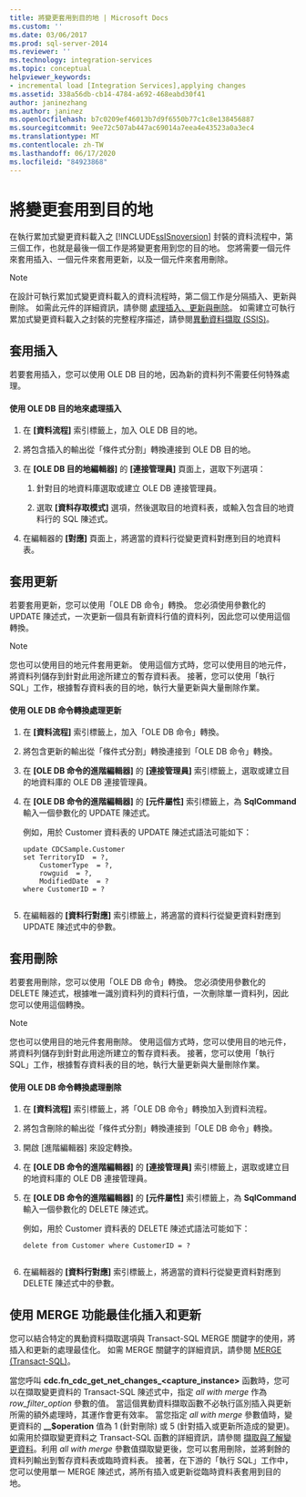 ```yaml
---
title: 將變更套用到目的地 | Microsoft Docs
ms.custom: ''
ms.date: 03/06/2017
ms.prod: sql-server-2014
ms.reviewer: ''
ms.technology: integration-services
ms.topic: conceptual
helpviewer_keywords:
- incremental load [Integration Services],applying changes
ms.assetid: 338a56db-cb14-4784-a692-468eabd30f41
author: janinezhang
ms.author: janinez
ms.openlocfilehash: b7c0209ef46013b7d9f6550b77c1c8e138456887
ms.sourcegitcommit: 9ee72c507ab447ac69014a7eea4e43523a0a3ec4
ms.translationtype: MT
ms.contentlocale: zh-TW
ms.lasthandoff: 06/17/2020
ms.locfileid: "84923868"
---
```

# <a name="apply-the-changes-to-the-destination"></a>將變更套用到目的地
  在執行累加式變更資料載入之 [!INCLUDE[ssISnoversion](../../includes/ssisnoversion-md.md)] 封裝的資料流程中，第三個工作，也就是最後一個工作是將變更套用到您的目的地。 您將需要一個元件來套用插入、一個元件來套用更新，以及一個元件來套用刪除。  
  
> [!NOTE]  
>  在設計可執行累加式變更資料載入的資料流程時，第二個工作是分隔插入、更新與刪除。 如需此元件的詳細資訊，請參閱 [處理插入、更新與刪除](process-inserts-updates-and-deletes.md)。 如需建立可執行累加式變更資料載入之封裝的完整程序描述，請參閱[異動資料擷取 &#40;SSIS&#41;](change-data-capture-ssis.md)。  
  
## <a name="applying-inserts"></a>套用插入  
 若要套用插入，您可以使用 OLE DB 目的地，因為新的資料列不需要任何特殊處理。  
  
#### <a name="to-process-inserts-by-using-an-ole-db-destination"></a>使用 OLE DB 目的地來處理插入  
  
1.  在 **[資料流程]** 索引標籤上，加入 OLE DB 目的地。  
  
2.  將包含插入的輸出從「條件式分割」轉換連接到 OLE DB 目的地。  
  
3.  在 **[OLE DB 目的地編輯器]** 的 **[連接管理員]** 頁面上，選取下列選項：  
  
    1.  針對目的地資料庫選取或建立 OLE DB 連接管理員。  
  
    2.  選取 **[資料存取模式]** 選項，然後選取目的地資料表，或輸入包含目的地資料行的 SQL 陳述式。  
  
4.  在編輯器的 **[對應]** 頁面上，將適當的資料行從變更資料對應到目的地資料表。  
  
## <a name="applying-updates"></a>套用更新  
 若要套用更新，您可以使用「OLE DB 命令」轉換。 您必須使用參數化的 UPDATE 陳述式，一次更新一個具有新資料行值的資料列，因此您可以使用這個轉換。  
  
> [!NOTE]  
>  您也可以使用目的地元件套用更新。 使用這個方式時，您可以使用目的地元件，將資料列儲存到針對此用途所建立的暫存資料表。 接著，您可以使用「執行 SQL」工作，根據暫存資料表的目的地，執行大量更新與大量刪除作業。  
  
#### <a name="to-process-updates-by-using-an-ole-db-command-transformation"></a>使用 OLE DB 命令轉換處理更新  
  
1.  在 **[資料流程]** 索引標籤上，加入「OLE DB 命令」轉換。  
  
2.  將包含更新的輸出從「條件式分割」轉換連接到「OLE DB 命令」轉換。  
  
3.  在 **[OLE DB 命令的進階編輯器]** 的 **[連接管理員]** 索引標籤上，選取或建立目的地資料庫的 OLE DB 連接管理員。  
  
4.  在 **[OLE DB 命令的進階編輯器]** 的 **[元件屬性]** 索引標籤上，為 **SqlCommand**輸入一個參數化的 UPDATE 陳述式。  
  
     例如，用於 Customer 資料表的 UPDATE 陳述式語法可能如下：  
  
    ```  
    update CDCSample.Customer  
    set TerritoryID  = ?,  
        CustomerType  = ?,  
        rowguid  = ?,  
        ModifiedDate  = ?  
    where CustomerID = ?  
  
    ```  
  
5.  在編輯器的 **[資料行對應]** 索引標籤上，將適當的資料行從變更資料對應到 UPDATE 陳述式中的參數。  
  
## <a name="applying-deletes"></a>套用刪除  
 若要套用刪除，您可以使用「OLE DB 命令」轉換。 您必須使用參數化的 DELETE 陳述式，根據唯一識別資料列的資料行值，一次刪除單一資料列，因此您可以使用這個轉換。  
  
> [!NOTE]  
>  您也可以使用目的地元件套用刪除。 使用這個方式時，您可以使用目的地元件，將資料列儲存到針對此用途所建立的暫存資料表。 接著，您可以使用「執行 SQL」工作，根據暫存資料表的目的地，執行大量更新與大量刪除作業。  
  
#### <a name="to-process-deletes-by-using-an-ole-db-command-transformation"></a>使用 OLE DB 命令轉換處理刪除  
  
1.  在 **[資料流程]** 索引標籤上，將「OLE DB 命令」轉換加入到資料流程。  
  
2.  將包含刪除的輸出從「條件式分割」轉換連接到「OLE DB 命令」轉換。  
  
3.  開啟 [進階編輯器] 來設定轉換。  
  
4.  在 **[OLE DB 命令的進階編輯器]** 的 **[連接管理員]** 索引標籤上，選取或建立目的地資料庫的 OLE DB 連接管理員。  
  
5.  在 **[OLE DB 命令的進階編輯器]** 的 **[元件屬性]** 索引標籤上，為 **SqlCommand**輸入一個參數化的 DELETE 陳述式。  
  
     例如，用於 Customer 資料表的 DELETE 陳述式語法可能如下：  
  
    ```  
    delete from Customer where CustomerID = ?  
  
    ```  
  
6.  在編輯器的 **[資料行對應]** 索引標籤上，將適當的資料行從變更資料對應到 DELETE 陳述式中的參數。  
  
## <a name="optimizing-inserts-and-updates-by-using-merge-functionality"></a>使用 MERGE 功能最佳化插入和更新  
 您可以結合特定的異動資料擷取選項與 Transact-SQL MERGE 關鍵字的使用，將插入和更新的處理最佳化。 如需 MERGE 關鍵字的詳細資訊，請參閱 [MERGE &#40;Transact-SQL&#41;](/sql/t-sql/statements/merge-transact-sql)。  
  
 當您呼叫 **cdc.fn_cdc_get_net_changes_<capture_instance>** 函數時，您可以在擷取變更資料的 Transact-SQL 陳述式中，指定 *all with merge* 作為 *row_filter_option* 參數的值。 當這個異動資料擷取函數不必執行區別插入與更新所需的額外處理時，其運作會更有效率。 當您指定 *all with merge* 參數值時，變更資料的 **__$operation** 值為 1 (針對刪除) 或 5 (針對插入或更新所造成的變更)。 如需用於擷取變更資料之 Transact-SQL 函數的詳細資訊，請參閱 [擷取與了解變更資料](retrieve-and-understand-the-change-data.md)。利用 *all with merge* 參數值擷取變更後，您可以套用刪除，並將剩餘的資料列輸出到暫存資料表或臨時資料表。 接著，在下游的「執行 SQL」工作中，您可以使用單一 MERGE 陳述式，將所有插入或更新從臨時資料表套用到目的地。  
  
  
